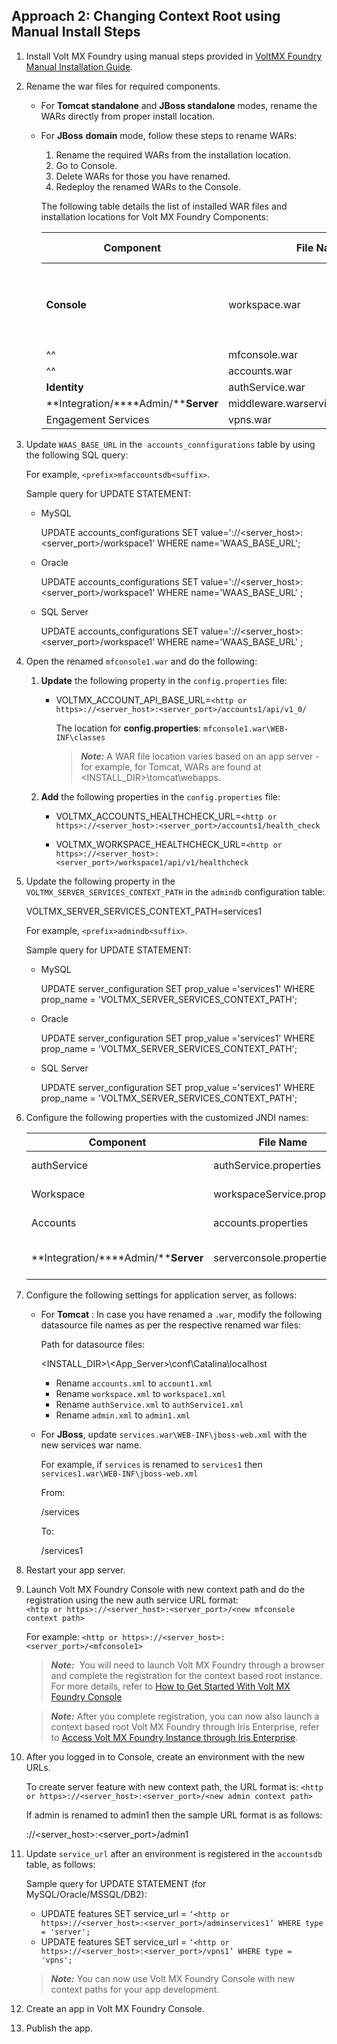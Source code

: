                              

Approach 2: Changing Context Root using Manual Install Steps
------------------------------------------------------------

1.  Install Volt MX Foundry using manual steps provided in [VoltMX Foundry Manual Installation Guide](../../../Foundry/voltmx_foundry_manual_install_guide/Content/Introduction.md).
2.  Rename the war files for required components.
    *   For **Tomcat standalone** and **JBoss standalone** modes, rename the WARs directly from proper install location.
    *   For **JBoss** **domain** mode, follow these steps to rename WARs:
        
        1.  Rename the required WARs from the installation location.
        2.  Go to Console.
        3.  Delete WARs for those you have renamed.
        4.  Redeploy the renamed WARs to the Console.
        
        The following table details the list of installed WAR files and installation locations for Volt MX Foundry Components:
        
        | Component | File Name | Renamed WAR files | Path for installed WAR files for Volt MX Foundry |
        | --- | --- | --- | --- |
        | **Console** | workspace.war | workspace`1`.war | **Tomcat** (standalone mode): `<VoltMX Foundry Install Path>\tomcat\webapps` **JBoss** (standalone mode): `<VoltMX Foundry Install Path>\jboss > standalone\deployments`   |
        |^^| mfconsole.war | mfconsole`1`.war |
        |^^| accounts.war | accounts`1`.war |
        | **Identity** | authService.war | authService`1`.war |
        | **Integration/****Admin/****Server** | middleware.warservices.waradmin.war | middleware`1`.warservices`1`.waradmin`1`.war |
        | Engagement Services | vpns.war | vpns`1`.war |
        

1.  Update `WAAS_BASE_URL` in the  `accounts_connfigurations` table by using the following SQL query:
    
    For example, `<prefix>mfaccountsdb<suffix>`.
    
    Sample query for UPDATE STATEMENT:
    
    *   MySQL
        
        UPDATE accounts\_configurations SET value='<http or https>://<server\_host>:<server\_port>/workspace1' WHERE name='WAAS\_BASE\_URL';
        
    *   Oracle
        
        UPDATE accounts\_configurations SET value='<http or https>://<server\_host>:<server\_port>/workspace1' WHERE name='WAAS\_BASE\_URL' ;
        
    *   SQL Server
        
        UPDATE accounts\_configurations SET value='<http or https>://<server\_host>:<server\_port>/workspace1' WHERE name='WAAS\_BASE\_URL' ;
        
2.  Open the renamed `mfconsole1.war` and do the following:
    1.  **Update** the following property in the `config.properties` file:
        *   VOLTMX\_ACCOUNT\_API\_BASE\_URL=`<http or https>://<server_host>:<server_port>/accounts1/api/v1_0/`
            
            The location for **config.properties**: `mfconsole1.war\WEB-INF\classes`
            
            > **_Note:_** A WAR file location varies based on an app server - for example, for Tomcat, WARs are found at <INSTALL\_DIR>\\tomcat\\webapps.
            
    2.  **Add** the following properties in the `config.properties` file:
        *   VOLTMX\_ACCOUNTS\_HEALTHCHECK\_URL=`<http or https>://<server_host>:<server_port>/accounts1/health_check`
            
        *   VOLTMX\_WORKSPACE\_HEALTHCHECK\_URL=`<http or https>://<server_host>:<server_port>/workspace1/api/v1/healthcheck`
            
3.  Update the following property in the `VOLTMX_SERVER_SERVICES_CONTEXT_PATH` in the `admindb` configuration table:
    
    VOLTMX\_SERVER\_SERVICES\_CONTEXT\_PATH=services1
    
    For example, `<prefix>admindb<suffix>`.
    
    Sample query for UPDATE STATEMENT:
    
    *   MySQL
        
        UPDATE server\_configuration SET prop\_value ='services1' WHERE prop\_name = 'VOLTMX\_SERVER\_SERVICES\_CONTEXT\_PATH';
        
    *   Oracle
        
        UPDATE server\_configuration SET prop\_value ='services1' WHERE prop\_name = 'VOLTMX\_SERVER\_SERVICES\_CONTEXT\_PATH';
        
    *   SQL Server
        
        UPDATE server\_configuration SET prop\_value ='services1' WHERE prop\_name = 'VOLTMX\_SERVER\_SERVICES\_CONTEXT\_PATH';
        
4.  Configure the following properties with the customized JNDI names:
    
    | Component | File Name | File Name | Properties to be added/updated |
    | --- | --- | --- | --- |
    | authService | authService.properties | authService.war\\WEB-INF\\classes | WEBSPHERE\_AUTHCONFIGDB\_JNDI\_NAME=jdbc/authconfigWEBSPHERE\_AUTHGLOBALDB\_JNDI\_NAME=jdbc/authglobaldb |
    | Workspace | workspaceService.properties | Workspace.war\\WEB-INF\\classes | WEBSPHERE\_WAASGLOBALDB\_JNDI\_NAME=jdbc/workspacesglobaldb WEBSPHERE\_WORKSPACESDB\_JNDI\_NAME=jdbc/workspacesglobaldb |
    | Accounts | accounts.properties | Accounts.war\\WEB-INF\\classes | ACCOUNTS\_DB\_JNDI\_NAME=jdbc/voltmxaccounts REPORTS\_DB\_JNDI\_NAME=jdbc/voltmxreports |
    | **Integration/****Admin/****Server** | serverconsole.properties | admin.war\\WEB-INF\\middleware\\middleware-bootconfig\\admin | admindb.jndi.name=jdbc/voltmxadmindb reportsdb.jndi.name=jdbc/voltmxreports |
    
5.  Configure the following settings for application server, as follows:
    *   For **Tomcat** : In case you have renamed a `.war`, modify the following datasource file names as per the respective renamed war files:
        
        Path for datasource files:
        
        <INSTALL\_DIR>\\<App\_Server>\\conf\\Catalina\\localhost
        
        *   Rename `accounts.xml` to `account1.xml`
        *   Rename `workspace.xml` to `workspace1.xml`
        *   Rename `authService.xml` to `authService1.xml`
        *   Rename `admin.xml` to `admin1.xml`
        
    *   For **JBoss**, update `services.war\WEB-INF\jboss-web.xml` with the new services war name.
        
        For example, if `services` is renamed to `services1` then `services1.war\WEB-INF\jboss-web.xml`
        
        From:
        
        <context-root>/services</context-root>
        
        To:
        
        <context-root>/services1</context-root>
        
6.  Restart your app server.
7.  Launch Volt MX Foundry Console with new context path and do the registration using the new auth service URL format:  
    `<http or https>://<server_host>:<server_port>/<new mfconsole context path>  
    `
    
    For example: `<http or https>://<server_host>:<server_port>/<mfconsole1>`
    
    > **_Note:_**  You will need to launch Volt MX Foundry through a browser and complete the registration for the context based root instance.  
    For more details, refer to [How to Get Started With Volt MX Foundry Console](../../../Foundry/voltmx_foundry_user_guide/Content/How_to_access_VoltMX_Foundry_Portal_on-Prem.md#how-to-get-started-with-foundry-console)
    
    > **_Note:_** After you complete registration, you can now also launch a context based root Volt MX Foundry through Iris Enterprise, refer to [Access Volt MX Foundry Instance through Iris Enterprise](#ContextRootIris).
    
8.  After you logged in to Console, create an environment with the new URLs.
    
    To create server feature with new context path, the URL format is: `<http or https>://<server_host>:<server_port>/<new admin context path>`
    
    If admin is renamed to admin1 then the sample URL format is as follows:
    
    <http or https>://<server\_host>:<server\_port>/admin1
    
9.  Update `service_url` after an environment is registered in the `accountsdb` table, as follows:
    
    Sample query for UPDATE STATEMENT (for MySQL/Oracle/MSSQL/DB2):
    
    *   UPDATE features SET service\_url = `‘<http or https>://<server_host>:<server_port>/adminservices1’ WHERE type = 'server';`
    *   UPDATE features SET service\_url = `‘<http or https>://<server_host>:<server_port>/vpns1’ WHERE type = 'vpns';`
    
    > **_Note:_** You can now use Volt MX Foundry Console with new context paths for your app development.
    
10.  Create an app in Volt MX Foundry Console.
11.  Publish the app.
